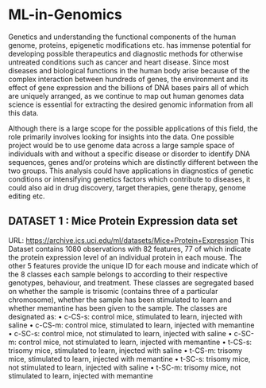 # ML-in-Genomics
Genetics and understanding the functional components of the human genome, proteins, epigenetic modifications etc. has immense potential for developing possible therapeutics and diagnostic methods for otherwise untreated conditions such as cancer and heart disease. Since most diseases and biological functions in the human body arise because of the complex interaction between hundreds of genes, the environment and its effect of gene expression and the billions of DNA bases pairs all of which are uniquely arranged, as we continue to map out human genomes data science is essential for extracting the desired genomic information from all this data.

Although there is a large scope for the possible applications of this field, the role primarily involves looking for insights into the data. One possible project would be to use genome data across a large sample space of individuals with and without a specific disease or disorder to identify DNA sequences, genes and/or proteins which are distinctly different between the two groups. This analysis could have applications in diagnostics of genetic conditions or intensifying genetics factors which contribute to diseases, it could also aid in drug discovery, target therapies, gene therapy, genome editing etc.


## DATASET 1 : Mice Protein Expression data set

URL: https://archive.ics.uci.edu/ml/datasets/Mice+Protein+Expression 
This Dataset contains 1080 observations with 82 features, 77 of which indicate the protein expression level of an individual protein in each mouse. The other 5 features provide the unique ID for each mouse and indicate which of the 8 classes each sample belongs to according to their respective genotypes, behaviour, and treatment. These classes are segregated based on whether the sample is trisomic (contains three of a particular chromosome), whether the sample has been stimulated to learn and whether memantine has been given to the sample. The classes are designated as: 
•	c-CS-s: control mice, stimulated to learn, injected with saline 
•	c-CS-m: control mice, stimulated to learn, injected with memantine 
•	c-SC-s: control mice, not stimulated to learn, injected with saline 
•	c-SC-m: control mice, not stimulated to learn, injected with memantine 
•	t-CS-s: trisomy mice, stimulated to learn, injected with saline 
•	t-CS-m: trisomy mice, stimulated to learn, injected with memantine 
•	t-SC-s: trisomy mice, not stimulated to learn, injected with saline 
•	t-SC-m: trisomy mice, not stimulated to learn, injected with memantine 
